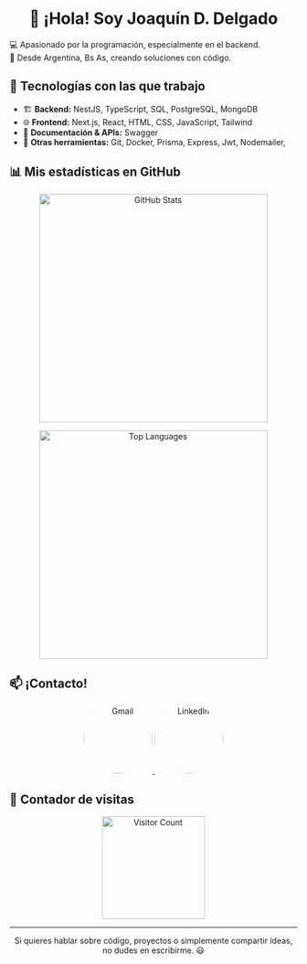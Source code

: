 <h1 align="center">👋 ¡Hola! Soy Joaquín D. Delgado</h1>

<p>
💻 Apasionado por la programación, especialmente en el backend. <br>
📍 Desde Argentina, Bs As, creando soluciones con código.
</p>

## 🚀 Tecnologías con las que trabajo  
- 🏗️ **Backend:** NestJS, TypeScript, SQL, PostgreSQL, MongoDB  
- 🌐 **Frontend:** Next.js, React, HTML, CSS, JavaScript, Tailwind
- 📜 **Documentación & APIs:** Swagger  
- 🔧 **Otras herramientas:** Git, Docker, Prisma, Express, Jwt, Nodemailer,  



## 📊 Mis estadísticas en GitHub  

<p align="center">
<img src="https://github-readme-stats.vercel.app/api?username=JDamianDelgado&show_icons=true&theme=radical&count_private=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" alt="GitHub Stats" width="400" height="400">
</p>

<p align="center">
  <img src="https://github-readme-stats.vercel.app/api/top-langs/?username=JDamianDelgado&layout=compact&theme=radical" alt="Top Languages" width="400" heigth="400">
</p>

## 📫 ¡Contacto!  

<p align="center">
  <a href="mailto:joaquindamian.dev@gmail.com" >
    <img src="https://img.shields.io/badge/Gmail-D14836?style=for-the-badge&logo=gmail&logoColor=white" alt="Gmail" width="120" heigth="100" style="border-radius: 50%;">
  </a>
  <a href="https://www.linkedin.com/in/joaquin-d-delgado-312125351/" >
    <img src="https://img.shields.io/badge/LinkedIn-0A66C2?style=for-the-badge&logo=linkedin&logoColor=white" alt="LinkedIn" width="120" heigth="100" style="border-radius: 50%;">
  </a>
</p>

## 👀 Contador de visitas  

<p align="center" alt="Visitor Count" >
  <img src="https://komarev.com/ghpvc/?username=JDamianDelgado&color=green" alt="Visitor Count" width="180" heigth="120" bod>
</p>

---

<p align="center">Si quieres hablar sobre código, proyectos o simplemente compartir ideas, no dudes en escribirme. 😃</p>
